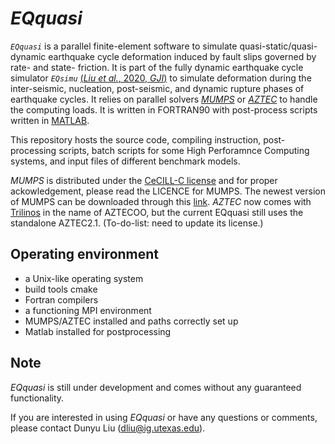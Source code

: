 *EQquasi*
=======
*```EQquasi```* is a parallel finite-element software to simulate quasi-static/quasi-dynamic earthquake cycle deformation induced by fault slips governed by rate- and state- friction. It is part of the fully dynamic earthquake cycle simulator *```EQsimu```* [(*Liu et al.*, 2020, *GJI*)](https://doi.org/10.1093/gji/ggz475) to simulate deformation during the inter-seismic, nucleation, post-seismic, and dynamic rupture phases of earthquake cycles. It relies on parallel solvers [*MUMPS*](http://mumps-solver.org) or [*AZTEC*](https://trilinos.github.io/aztecoo.html#aztec-21-foundation-for-aztecoo) to handle the computing loads. It is written in FORTRAN90 with post-process scripts written in [MATLAB](https://www.mathworks.com/products/matlab.html).

This repository hosts the source code, compiling instruction, post-processing scripts, batch scripts for some High Perforamnce Computing systems, and input files of different benchmark models.

*MUMPS* is distributed under the [CeCILL-C license](http://www.cecill.info/licences/Licence_CeCILL-C_V1-en.html) and for proper ackowledgement, please read the LICENCE for MUMPS. The newest version of MUMPS can be downloaded through this [link](http://mumps-tech.com/mumps-2/).
*AZTEC* now comes with [Trilinos](https://github.com/trilinos/Trilinos) in the name of AZTECOO, but the current EQquasi still uses the standalone AZTEC2.1. (To-do-list: need to update its license.) 

Operating environment
---------------------
* a Unix-like operating system
* build tools cmake
* Fortran compilers
* a functioning MPI environment
* MUMPS/AZTEC installed and paths correctly set up
* Matlab installed for postprocessing

Note
----
*EQquasi* is still under development and comes without any guaranteed functionality.

If you are interested in using *EQquasi* or have any questions or comments, please contact Dunyu Liu (dliu@ig.utexas.edu). 
